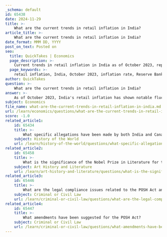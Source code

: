 ```yaml
---
_schema: default
id: 65438
date: 2024-11-29
title: >-
    What are the current trends in retail inflation in India?
article_title: >-
    What are the current trends in retail inflation in India?
date_format: MMM DD, YYYY
post_on_text: Posted on
seo:
  title: QuickTakes | Economics
  page_description: >-
    Current trends in retail inflation in India as of October 2023, reporting on the decline to 4.87%, factors affecting inflation rates, and future projections from the Reserve Bank of India.
  page_keywords: >-
    retail inflation, India, October 2023, inflation rate, Reserve Bank of India, economic trends, food prices, commodity prices, inflation projections, economic survey
author: QuickTakes
question: >-
    What are the current trends in retail inflation in India?
answer: >-
    As of October 2023, India's retail inflation has shown notable fluctuations. The inflation rate eased to 4.87% in October 2023, down from 5.02% in September 2023, marking a five-month low. This decline was attributed to easing prices of certain commodities and a favorable base effect. However, in the preceding months, inflation had risen to 6.21% in October, which was a significant increase from 5.49% in September, primarily driven by high food prices, particularly onions.\n\nThroughout 2023, India's inflation rate remained within the Reserve Bank of India's target range of 2% to 6%. The overall inflation rate for the year was recorded at 5.65%, reflecting a 1.05% decline from 2022. The Economic Survey indicated that India's retail inflation was lower than the averages of emerging markets and developing economies, as well as the global average.\n\nLooking ahead, the Reserve Bank of India's Monetary Policy Committee has projected retail inflation for FY25 to be around 4.9% in Q1, 3.8% in Q2, 4.6% in Q3, and 4.5% in Q4, suggesting a decreasing trend in inflation after the spikes experienced in the aftermath of the COVID-19 pandemic and geopolitical tensions.\n\nIn summary, while there have been recent spikes in inflation due to food prices, the overall trend indicates a potential easing of inflation rates in the coming months.
subject: Economics
file_name: what-are-the-current-trends-in-retail-inflation-in-india.md
url: /learn/economics/questions/what-are-the-current-trends-in-retail-inflation-in-india
score: -1.0
related_article1:
    id: 65434
    title: >-
        What specific allegations have been made by both India and Canada in this diplomatic tension?
    subject: History of the World
    url: /learn/history-of-the-world/questions/what-specific-allegations-have-been-made-by-both-india-and-canada-in-this-diplomatic-tension
related_article2:
    id: 65458
    title: >-
        What is the significance of the Nobel Prize in Literature for the awardee?
    subject: Art History and Literature
    url: /learn/art-history-and-literature/questions/what-is-the-significance-of-the-nobel-prize-in-literature-for-the-awardee
related_article3:
    id: 65446
    title: >-
        What are the legal compliance issues related to the POSH Act and Internal Complaints Committees?
    subject: Criminal or Civil Law
    url: /learn/criminal-or-civil-law/questions/what-are-the-legal-compliance-issues-related-to-the-posh-act-and-internal-complaints-committees
related_article4:
    id: 65447
    title: >-
        What amendments have been suggested for the POSH Act?
    subject: Criminal or Civil Law
    url: /learn/criminal-or-civil-law/questions/what-amendments-have-been-suggested-for-the-posh-act
---
```


&nbsp;